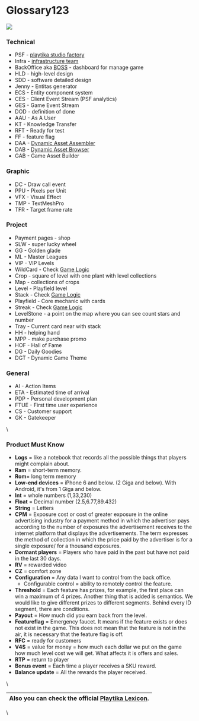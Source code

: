 # Glossary123

![](https://wiki.playtika.com/plugins/servlet/confluence/placeholder/macro?definition=e3RvY30\&locale=en\_GB\&version=2)

### Technical

* PSF - [playtika studio factory](https://wiki.playtika.com/display/PSF/Studio+Factory+Manifest)
* Infra - [infrastructure team](https://wiki.playtika.com/display/INFRACLIENT/Infra+%3A+Client+Home)
* BackOffice aka [BOSS](http://links.corp/) - dashboard for manage game
* HLD - high-level design
* SDD - software detailed design&#x20;
* Jenny - Entitas generator
* ECS - Entity component system
* CES - Client Event Stream (PSF analytics)
* GES - Game Event Stream
* DOD - definition of done
* AAU - As A User
* KT - Knowledge Transfer
* RFT - Ready for test
* FF - feature flag
* DAA - [Dynamic Asset Assembler](https://wiki.playtika.com/display/SGH/Dynamic+Asset+Assembler)
* DAB - [Dynamic Asset Browser](https://wiki.playtika.com/display/SGH/Dynamic+Asset+Browser)
* GAB - Game Asset Builder&#x20;

### Graphic

* DC - Draw call event
* PPU - Pixels per Unit
* VFX - Visual Effect&#x20;
* TMP - TextMeshPro
* TFR - Target frame rate

### Project

* Payment pages - shop&#x20;
* SLW - super lucky wheel
* GG - Golden glade
* ML - Master Leagues
* VIP - VIP Levels
* WildCard - Check [Game Logic](https://wiki.playtika.com/display/SGH/Game+Logic)
* Crop - square of level with one plant with level collections
* Map - collections of crops
* Level - Playfield level
* Stack - Check [Game Logic](https://wiki.playtika.com/display/SGH/Game+Logic)
* Playfield - Core mechanic with cards
* Streak - Check [Game Logic](https://wiki.playtika.com/display/SGH/Game+Logic)
* LevelStone - a point on the map where you can see count stars and number
* Tray - Current card near with stack
* HH - helping hand
* MPP - make purchase promo
* HOF - Hall of Fame
* DG - Daily Goodies
* DGT - Dynamic Game Theme&#x20;

### General

* AI - Action Items
* ETA - Estimated time of arrival
* PDP - Personal development plan
* FTUE - First time user experience
* CS - Customer support
* GK - Gatekeeper

\


### Product Must Know

* **Logs** = like a notebook that records all the possible things that players might complain about.&#x20;
* **Ram** = short-term memory.
* **Rom**= long term memory
* **Low-end devices** = iPhone 6 and below. (2 Giga and below). With Android, it's from 1 Giga and below.                            &#x20;
* **Int** =  whole numbers (1,33,230)
* **Float** = Decimal number (2.5,6.77,89.432)
* **String** = Letters&#x20;
* **CPM** = Exposure cost or cost of greater exposure in the online advertising industry for a payment method in which the advertiser pays according to the number of exposures the advertisement receives to the internet platform that displays the advertisements. The term expresses the method of collection in which the price paid by the advertiser is for a single exposure/ for a thousand exposures.&#x20;
* **Dormant players** = Players who have paid in the past but have not paid in the last 30 days.
* **RV** = rewarded video&#x20;
* **CZ** = comfort zone
* **Configuration** = Any data I want to control from the back office.
  * Configurable control = ability to remotely control the feature.
* **Threshold** = Each feature has prizes, for example, the first place can win a maximum of 4 prizes. Another thing that is added is semantics. We would like to give different prizes to different segments. Behind every ID segment, there are conditions.
* **Payout** = How much did you earn back from the level.
* **Featureflag** = Emergency faucet. It means if the feature exists or does not exist in the game. This does not mean that the feature is not in the air, it is necessary that the feature flag is off.
* **RFC** = ready for customers
* **V4$** = value for money = how much each dollar we put on the game how much level cost we will get. What affects it is offers and sales.
* **RTP** = return to player
* **Bonus event** = Each time a player receives a SKU reward.
* **Balance update** = All the rewards the player received.&#x20;

\


| Also you can check the official [Playtika Lexicon](https://portal.playtika.com/Pages/Playtika-Lexicon.aspx). |
| ------------------------------------------------------------------------------------------------------------ |

\
